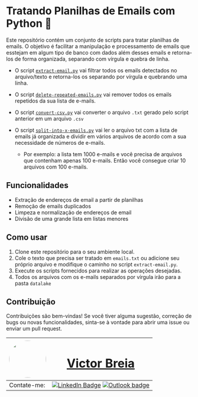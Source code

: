 # Tratando Planilhas de Emails com Python :snake: 

Este repositório contém um conjunto de scripts para tratar planilhas de emails. O objetivo é facilitar a manipulação e processamento de emails que esstejam em algum tipo de banco com dados além desses emails e retorna-los de forma organizada, separando com vírgula e quebra de linha. 

- O script [`extract-email.py`](extract-email.py) vai filtrar todos os emails detectados no arquivo/texto e retorna-los os separando por vírgula e quebrando uma linha.
  
- O script [`delete-repeated-emails.py`](delete-repeated-emails.py) vai remover todos os emails repetidos da sua lista de e-mails.

- O script [`convert-csv.py`](convert-csv.py) vai converter o arquivo `.txt` gerado pelo script anterior em um arquivo `.csv`

- O script [`split-into-x-emails.py`](split-into-x-emails.py) vai ler o arquivo txt com a lista de emails já organizada e dividir em vários arquivos de acordo com a sua necessidade de números de e-mails.
  - Por exemplo: a lista tem 1000 e-mails e você precisa de arquivos que contenham apenas 100 e-mails. Então você consegue criar 10 arquivos com 100 e-mails.

## Funcionalidades

- Extração de endereços de email a partir de planilhas
- Remoção de emails duplicados
- Limpeza e normalização de endereços de email
- Divisão de uma grande lista em listas menores

## Como usar

1. Clone este repositório para o seu ambiente local.
2. Cole o texto que precisa ser tratado em `emails.txt` ou adicione seu próprio arquivo e modifique o caminho no script `extract-email.py`.
3. Execute os scripts fornecidos para realizar as operações desejadas.
4. Todos os arquivos com os e-mails separados por vírgula irão para a pasta `datalake`

## Contribuição

Contribuições são bem-vindas! Se você tiver alguma sugestão, correção de bugs ou novas funcionalidades, sinta-se à vontade para abrir uma issue ou enviar um pull request.

| <a  href="https://www.linkedin.com/in/victor-breia/"> <img  style="border-radius: 50%;"  src="https://raw.githubusercontent.com/vbreia/vbreia/main/Sem%20T%C3%ADtulo-2.png" width="100px;"  alt=""/> |<h1> [Victor Breia](https://www.linkedin.com/in/victor-breia/)</a>                                                                      </h1>                                                                                                                                                                                    |
| ----------------------------------------------------------------------------------------------------------------------------------------------------------------------------------------------------------------------------- | ---------------------------------------------------------------------------------------------------------------------------------------------------------------------------------------------------------------------------------------------------------------------------------------------------------------------- |
| Contate-me:                                                                                                                                                                                                                   | [![LinkedIn Badge](https://img.shields.io/badge/linkedin-blue?logo=linkedin&style=for-the-badge&logoColor=white)](https://www.linkedin.com/in/victor-breia/) [![Outlook badge](https://img.shields.io/badge/outlook-blue?logo=microsoftoutlook&style=for-the-badge&logoColor=white)](mailto:victordaschagas@outlook.com) |